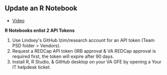 ## Update an R Notebook

- [Video](https://dvagov.sharepoint.com/sites/teampsd_vha/_layouts/15/stream.aspx?id=%2Fsites%2Fteampsd%5Fvha%2FShared%20Documents%2Ftraining%5Fworkgroup%2FRecordings%2FAccessing%20provider%20survey%20data%20with%20R%20notebook%2D20210929%5F124540%2DMeeting%20Recording%2Emp4&referrer=Teams%2ETEAMS%2DWEB&referrerScenario=teamsSdk%2DopenFilePreview)

**R Notebooks enlist 2 API Tokens**

1. Use Lindsey's GitHub lzim/research account for an API token (Team PSD folder > Vendors).
2. Request a REDCap API token (IRB approval & VA REDCap approval is required first, the token will expire after 90 days.
3. Install R, R Studio, & GitHub desktop on your VA GFE by opening a Your IT helpdesk ticket.
